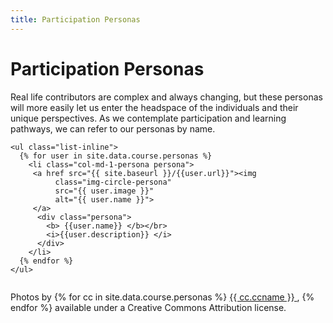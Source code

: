 ```yaml
---
title: Participation Personas
---
```


# Participation Personas

  Real life contributors are complex and always changing, but these personas will more easily let us enter the headspace of the individuals and their unique perspectives.  As we contemplate participation and learning pathways, we can refer to our personas by name.


<section class="">
  <div class="containers">
  
    <ul class="list-inline">
      {% for user in site.data.course.personas %}
        <li class="col-md-1-persona persona">
         <a href src="{{ site.baseurl }}/{{user.url}}"><img
              class="img-circle-persona"
              src="{{ user.image }}"
              alt="{{ user.name }}"> 
         </a>
          <div class="persona">
            <b> {{user.name}} </b></br>
            <i>{{user.description}} </i> 
          </div>
        </li>
      {% endfor %}
    </ul>
  </div>
</section>

<div style="float:left">
  
  Photos by {% for cc in site.data.course.personas %}
   <a href="{{ cc.imagecc }}">{{ cc.ccname }} </a>, 
  {% endfor %}
  available under a Creative Commons Attribution license.

</div>



